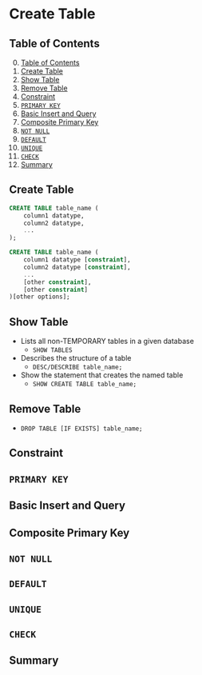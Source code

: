 # Create Table

## Table of Contents

0. [Table of Contents](#table-of-contents)
1. [Create Table](#create-table-1)
2. [Show Table](#show-table)
3. [Remove Table](#remove-table)
4. [Constraint](#constraint)
5. [`PRIMARY KEY`](#primary-key)
6. [Basic Insert and Query](#basic-insert-and-query)
7. [Composite Primary Key](#composite-primary-key)
8. [`NOT NULL`](#not-null)
9. [`DEFAULT`](#default)
10. [`UNIQUE`](#unique)
11. [`CHECK`](#check)
12. [Summary](#summary)

## Create Table

```sql
CREATE TABLE table_name (
    column1 datatype, 
    column2 datatype, 
    ...
);
```
```sql
CREATE TABLE table_name (
    column1 datatype [constraint], 
    column2 datatype [constraint], 
    ...
    [other constraint], 
    [other constraint]
)[other options];
```

## Show Table

- Lists all non-TEMPORARY tables in a given database
    - `SHOW TABLES`
- Describes the structure of a table
    - `DESC/DESCRIBE table_name;`
- Show the statement that creates the named table
    - `SHOW CREATE TABLE table_name;`

## Remove Table

- `DROP TABLE [IF EXISTS] table_name;`

## Constraint

## `PRIMARY KEY`

## Basic Insert and Query

## Composite Primary Key

## `NOT NULL`

## `DEFAULT`

## `UNIQUE`

## `CHECK`

## Summary
